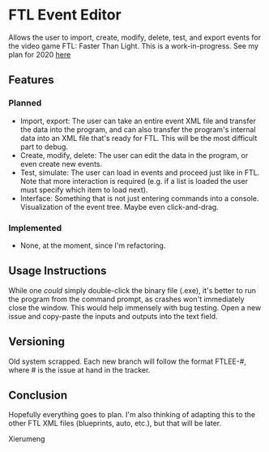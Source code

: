 # FTL Event Editor

Allows the user to import, create, modify, delete, test, and export events for the video game FTL: Faster Than Light.
This is a work-in-progress. See my plan for 2020 [here](https://github.com/Xierumeng/FTL-Event-Editor/blob/master/Plan%202020.md)

## Features

### Planned

* Import, export: The user can take an entire event XML file and transfer the data into the program, and can also transfer the program's internal data into an XML file that's ready for FTL. This will be the most difficult part to debug.
* Create, modify, delete: The user can edit the data in the program, or even create new events.
* Test, simulate: The user can load in events and proceed just like in FTL. Note that more interaction is required (e.g. if a list is loaded the user must specify which item to load next).
* Interface: Something that is not just entering commands into a console. Visualization of the event tree. Maybe even click-and-drag.

### Implemented

* None, at the moment, since I'm refactoring.

## Usage Instructions

While one *could* simply double-click the binary file (.exe), it's better to run the program from the command prompt, as crashes won't immediately close the window. This would help immensely with bug testing. Open a new issue and copy-paste the inputs and outputs into the text field.

## Versioning

Old system scrapped. Each new branch will follow the format FTLEE-#, where # is the issue at hand in the tracker.

## Conclusion

Hopefully everything goes to plan. I'm also thinking of adapting this to the other FTL XML files (blueprints, auto, etc.), but that will be later.

Xierumeng
